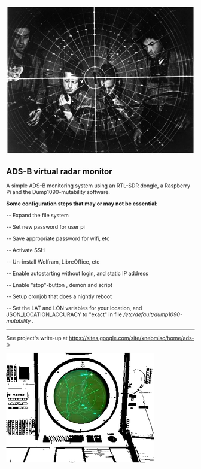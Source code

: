 

![](./img/HVKQ6149.jpeg) 

## ADS-B virtual radar monitor

A simple ADS-B monitoring system using an RTL-SDR dongle, a Raspberry Pi and the Dump1090-mutability software.

**Some configuration steps that may or may not be essential**:


-- Expand the file system

-- Set new password for user pi

-- Save appropriate password for wifi, etc

-- Activate SSH

-- Un-install Wolfram, LibreOffice, etc

-- Enable autostarting without login, and static IP address

-- Enable "stop"-button , demon and script

-- Setup cronjob that does a nightly reboot

-- Set the LAT and LON variables for your location, and JSON_LOCATION_ACCURACY to "exact" in file */etc/default/dump1090-mutability* .

***

See project's write-up at https://sites.google.com/site/xnebmisc/home/ads-b

![](./img/OBAH1054.jpg) 
